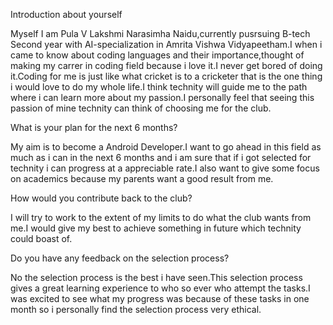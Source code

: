 Introduction about yourself

Myself I am Pula V Lakshmi Narasimha Naidu,currently pusrsuing B-tech Second year with AI-specialization in Amrita Vishwa Vidyapeetham.I when i came to know about coding languages and their importance,thought of making my carrer in coding field because i love it.I never get bored of doing it.Coding for me is just like what cricket is to a cricketer that is the one thing i would love to do my whole life.I think technity will guide me to the path where i can learn more about my passion.I personally feel that seeing this passion of mine technity can think of choosing me for the club.

What is your plan for the next 6 months?

My aim is to become a Android Developer.I want to go ahead in this field as much as i can in the next 6 months and i am sure that if i got selected for technity i can progress at a appreciable rate.I also want to give some focus on academics because my parents want a good result from me.

How would you contribute back to the club? 

I will try to work to the extent of my limits to do what the club wants from me.I would give my best to achieve something in future which technity could boast of.

Do you have any feedback on the selection process?

No the selection process is the best i have seen.This selection process gives a great learning experience to who so ever who attempt the tasks.I was excited to see what my progress was because of these tasks in one month so i personally find the selection process very ethical.
